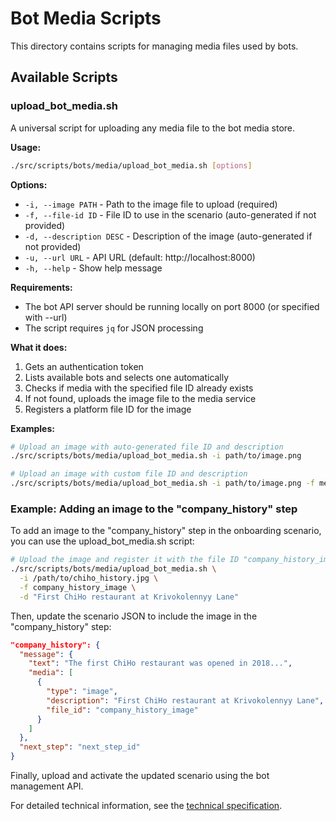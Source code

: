 # Bot Media Scripts

This directory contains scripts for managing media files used by bots.

## Available Scripts

### upload_bot_media.sh

A universal script for uploading any media file to the bot media store.

**Usage:**
```bash
./src/scripts/bots/media/upload_bot_media.sh [options]
```

**Options:**
- `-i, --image PATH` - Path to the image file to upload (required)
- `-f, --file-id ID` - File ID to use in the scenario (auto-generated if not provided)
- `-d, --description DESC` - Description of the image (auto-generated if not provided)
- `-u, --url URL` - API URL (default: http://localhost:8000)
- `-h, --help` - Show help message

**Requirements:**
- The bot API server should be running locally on port 8000 (or specified with --url)
- The script requires `jq` for JSON processing

**What it does:**
1. Gets an authentication token
2. Lists available bots and selects one automatically
3. Checks if media with the specified file ID already exists
4. If not found, uploads the image file to the media service
5. Registers a platform file ID for the image

**Examples:**
```bash
# Upload an image with auto-generated file ID and description
./src/scripts/bots/media/upload_bot_media.sh -i path/to/image.png

# Upload an image with custom file ID and description
./src/scripts/bots/media/upload_bot_media.sh -i path/to/image.png -f menu_header -d "Restaurant menu header"
```

### Example: Adding an image to the "company_history" step

To add an image to the "company_history" step in the onboarding scenario, you can use the upload_bot_media.sh script:

```bash
# Upload the image and register it with the file ID "company_history_image"
./src/scripts/bots/media/upload_bot_media.sh \
  -i /path/to/chiho_history.jpg \
  -f company_history_image \
  -d "First ChiHo restaurant at Krivokolennyy Lane"
```

Then, update the scenario JSON to include the image in the "company_history" step:

```json
"company_history": {
  "message": {
    "text": "The first ChiHo restaurant was opened in 2018...",
    "media": [
      {
        "type": "image",
        "description": "First ChiHo restaurant at Krivokolennyy Lane",
        "file_id": "company_history_image"
      }
    ]
  },
  "next_step": "next_step_id"
}
```

Finally, upload and activate the updated scenario using the bot management API.

For detailed technical information, see the [technical specification](../../../docs/features/add-company-history-image.md).